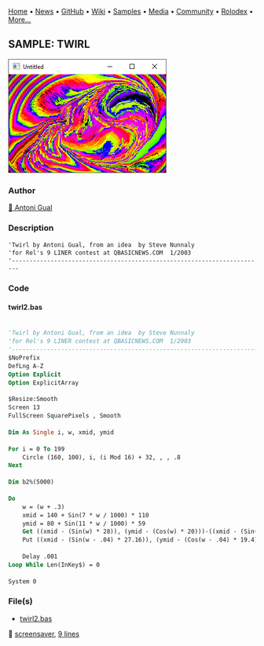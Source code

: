 [Home](https://qb64.com) • [News](../../news.md) • [GitHub](../../github.md) • [Wiki](../../wiki.md) • [Samples](../../samples.md) • [Media](../../media.md) • [Community](../../community.md) • [Rolodex](../../rolodex.md) • [More...](../../more.md)

## SAMPLE: TWIRL

![screenshot.png](img/screenshot.png)

### Author

[🐝 Antoni Gual](../antoni-gual.md) 

### Description

```text
'Twirl by Antoni Gual, from an idea  by Steve Nunnaly
'for Rel's 9 LINER contest at QBASICNEWS.COM  1/2003
'------------------------------------------------------------------------
```

### Code

#### twirl2.bas

```vb

'Twirl by Antoni Gual, from an idea  by Steve Nunnaly
'for Rel's 9 LINER contest at QBASICNEWS.COM  1/2003
'------------------------------------------------------------------------
$NoPrefix
DefLng A-Z
Option Explicit
Option ExplicitArray

$Resize:Smooth
Screen 13
FullScreen SquarePixels , Smooth

Dim As Single i, w, xmid, ymid

For i = 0 To 199
    Circle (160, 100), i, (i Mod 16) + 32, , , .8
Next

Dim b2%(5000)

Do
    w = (w + .3)
    xmid = 140 + Sin(7 * w / 1000) * 110
    ymid = 80 + Sin(11 * w / 1000) * 59
    Get ((xmid - (Sin(w) * 28)), (ymid - (Cos(w) * 20)))-((xmid - (Sin(w) * 28)) + 40, (ymid - (Cos(w) * 20)) + 40), b2%()
    Put ((xmid - (Sin(w - .04) * 27.16)), (ymid - (Cos(w - .04) * 19.4))), b2%(), PSet

    Delay .001
Loop While Len(InKey$) = 0

System 0

```

### File(s)

* [twirl2.bas](src/twirl2.bas)

🔗 [screensaver](../screensaver.md), [9 lines](../9-lines.md)
